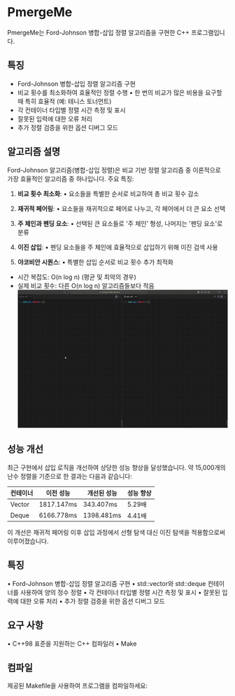 # PmergeMe

PmergeMe는 Ford-Johnson 병합-삽입 정렬 알고리즘을 구현한 C++ 프로그램입니다.

## 특징

- Ford-Johnson 병합-삽입 정렬 알고리즘 구현
- 비교 횟수를 최소화하여 효율적인 정렬 수행
  • 한 번의 비교가 많은 비용을 요구할 때 특히 효율적 (예: 테니스 토너먼트)
- 각 컨테이너 타입별 정렬 시간 측정 및 표시
- 잘못된 입력에 대한 오류 처리
- 추가 정렬 검증을 위한 옵션 디버그 모드

## 알고리즘 설명

Ford-Johnson 알고리즘(병합-삽입 정렬)은 비교 기반 정렬 알고리즘 중 이론적으로 가장 효율적인 알고리즘 중 하나입니다. 주요 특징:

1. **비교 횟수 최소화**: 
   • 요소들을 특별한 순서로 비교하여 총 비교 횟수 감소

2. **재귀적 페어링**: 
   • 요소들을 재귀적으로 페어로 나누고, 각 페어에서 더 큰 요소 선택

3. **주 체인과 펜딩 요소**: 
   • 선택된 큰 요소들로 '주 체인' 형성, 나머지는 '펜딩 요소'로 분류

4. **이진 삽입**: 
   • 펜딩 요소들을 주 체인에 효율적으로 삽입하기 위해 이진 검색 사용

5. **야코비안 시퀀스**: 
   • 특별한 삽입 순서로 비교 횟수 추가 최적화

- 시간 복잡도: O(n log n) (평균 및 최악의 경우)
- 실제 비교 횟수: 다른 O(n log n) 알고리즘들보다 적음
![PmergeMe Demo](./fordJohnson/pmergeme_demo.gif)

## 성능 개선

최근 구현에서 삽입 로직을 개선하여 상당한 성능 향상을 달성했습니다. 약 15,000개의 난수 정렬을 기준으로 한 결과는 다음과 같습니다:

| 컨테이너 | 이전 성능   | 개선된 성능  | 성능 향상 |
|----------|-------------|--------------|-----------|
| Vector   | 1817.147ms  | 343.407ms    | 5.29배    |
| Deque    | 6166.778ms  | 1398.481ms   | 4.41배    |

이 개선은 재귀적 페어링 이후 삽입 과정에서 선형 탐색 대신 이진 탐색을 적용함으로써 이루어졌습니다.

## 특징

• Ford-Johnson 병합-삽입 정렬 알고리즘 구현
• std::vector와 std::deque 컨테이너를 사용하여 양의 정수 정렬
• 각 컨테이너 타입별 정렬 시간 측정 및 표시
• 잘못된 입력에 대한 오류 처리
• 추가 정렬 검증을 위한 옵션 디버그 모드

## 요구 사항

• C++98 표준을 지원하는 C++ 컴파일러
• Make

## 컴파일

제공된 Makefile을 사용하여 프로그램을 컴파일하세요: